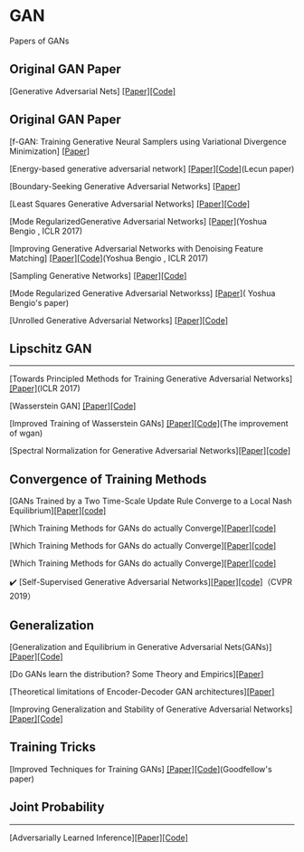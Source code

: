 # GAN
Papers of GANs

Original GAN Paper
--------------------------------------------
[Generative Adversarial Nets] [[Paper]](https://arxiv.org/abs/1406.2661)[[Code]](https://github.com/goodfeli/adversarial)

Original GAN Paper
--------------------------------------------
[f-GAN: Training Generative Neural Samplers using Variational Divergence Minimization] [[Paper]](https://arxiv.org/pdf/1606.00709)

[Energy-based generative adversarial network] [[Paper]](https://arxiv.org/pdf/1609.03126v2)[[Code]](https://github.com/buriburisuri/ebgan)(Lecun paper)

[Boundary-Seeking Generative Adversarial Networks] [[Paper]](https://arxiv.org/abs/1702.08431)

[Least Squares Generative Adversarial Networks] [[Paper]](https://arxiv.org/abs/1611.04076)[[Code]](https://github.com/pfnet-research/chainer-LSGAN)

[Mode RegularizedGenerative Adversarial Networks] [[Paper]](https://openreview.net/pdf?id=HJKkY35le)(Yoshua Bengio , ICLR 2017)

[Improving Generative Adversarial Networks with Denoising Feature Matching] [[Paper]](https://openreview.net/pdf?id=S1X7nhsxl)[[Code]](https://github.com/hvy/chainer-gan-denoising-feature-matching)(Yoshua Bengio , ICLR 2017)

[Sampling Generative Networks] [[Paper]](https://arxiv.org/abs/1609.04468)[[Code]](https://github.com/dribnet/plat)

[Mode Regularized Generative Adversarial Networkss] [[Paper]](https://arxiv.org/abs/1612.02136)( Yoshua Bengio's paper)

[Unrolled Generative Adversarial Networks] [[Paper]](https://arxiv.org/abs/1611.02163)[[Code]](https://github.com/poolio/unrolled_gan)

## Lipschitz GAN
--------------------------------------------
[Towards Principled Methods for Training Generative Adversarial Networks] [[Paper]](http://openreview.net/forum?id=Hk4_qw5xe)(ICLR 2017)

[Wasserstein GAN] [[Paper]](https://arxiv.org/abs/1701.07875)[[Code]](https://github.com/martinarjovsky/WassersteinGAN)

[Improved Training of Wasserstein GANs] [[Paper]](https://arxiv.org/abs/1701.06264)[[Code]](https://arxiv.org/abs/1704.00028)(The improvement of wgan)

[Spectral Normalization for Generative Adversarial Networks][[Paper]](https://openreview.net/forum?id=B1QRgziT-)[[code]](https://github.com/minhnhat93/tf-SNDCGAN)

Convergence of Training Methods
--------------------------------------------
[GANs Trained by a Two Time-Scale Update Rule Converge to a Local Nash Equilibrium][[Paper]](https://arxiv.org/abs/1706.08500)[[code]](https://github.com/bioinf-jku/TTUR)

[Which Training Methods for GANs do actually Converge][[Paper]](https://arxiv.org/pdf/1801.04406)[[code]](https://github.com/LMescheder/GAN_stability)

[Which Training Methods for GANs do actually Converge][[Paper]](https://arxiv.org/pdf/1801.04406)[[code]](https://github.com/LMescheder/GAN_stability)

[Which Training Methods for GANs do actually Converge][[Paper]](https://arxiv.org/pdf/1801.04406)[[code]](https://github.com/LMescheder/GAN_stability)

:heavy_check_mark: [Self-Supervised Generative Adversarial Networks][[Paper]](https://arxiv.org/abs/1811.11212)[[code]](https://github.com/google/compare_gan)（CVPR 2019）

Generalization
--------------------------------------------
[Generalization and Equilibrium in Generative Adversarial Nets(GANs)] [[Paper]](https://arxiv.org/pdf/1703.00573)[[Code]](https://github.com/PrincetonML/MIX-plus-GANs)

[Do GANs learn the distribution? Some Theory and Empirics][[Paper]](https://openreview.net/pdf?id=BJehNfW0-)

[Theoretical limitations of Encoder-Decoder GAN architectures][[Paper]](https://arxiv.org/pdf/1703.00573)

[Improving Generalization and Stability of Generative Adversarial Networks][[Paper]](https://arxiv.org/pdf/1902.03984)[[Code]](https://github.com/htt210/GeneralizationAndStabilityInGANs)

Training Tricks
--------------------------------------------
[Improved Techniques for Training GANs] [[Paper]](https://arxiv.org/abs/1606.03498)[[Code]](https://github.com/openai/improved-gan)(Goodfellow's paper)

## Joint Probability
--------------------------------------------
[Adversarially Learned Inference][[Paper]](https://arxiv.org/abs/1606.00704)[[Code]](https://github.com/IshmaelBelghazi/ALI)
